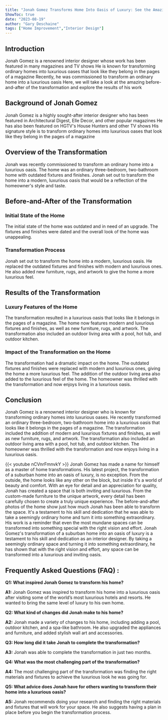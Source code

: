 ```yaml
---
title: "Jonah Gomez Transforms Home Into Oasis of Luxury: See the Amazing Before-and-After!"
ShowToc: true 
date: "2023-08-19"
author: "Gary Deschaine" 
tags: ["Home Improvement","Interior Design"]
---
```

## Introduction
Jonah Gomez is a renowned interior designer whose work has been featured in many magazines and TV shows He is known for transforming ordinary homes into luxurious oases that look like they belong in the pages of a magazine Recently, he was commissioned to transform an ordinary home into a luxurious oasis Here, we will take a look at the amazing before-and-after of the transformation and explore the results of his work 

## Background of Jonah Gomez
Jonah Gomez is a highly sought-after interior designer who has been featured in Architectural Digest, Elle Decor, and other popular magazines He has also been featured on HGTV's House Hunters and other TV shows His signature style is to transform ordinary homes into luxurious oases that look like they belong in the pages of a magazine 

## Overview of the Transformation
Jonah was recently commissioned to transform an ordinary home into a luxurious oasis. The home was an ordinary three-bedroom, two-bathroom home with outdated fixtures and finishes. Jonah set out to transform the home into a modern, luxurious oasis that would be a reflection of the homeowner's style and taste. 

## Before-and-After of the Transformation
### Initial State of the Home
The initial state of the home was outdated and in need of an upgrade. The fixtures and finishes were dated and the overall look of the home was unappealing. 

### Transformation Process
Jonah set out to transform the home into a modern, luxurious oasis. He replaced the outdated fixtures and finishes with modern and luxurious ones. He also added new furniture, rugs, and artwork to give the home a more luxurious feel. 

## Results of the Transformation
### Luxury Features of the Home
The transformation resulted in a luxurious oasis that looks like it belongs in the pages of a magazine. The home now features modern and luxurious fixtures and finishes, as well as new furniture, rugs, and artwork. The transformation also included an outdoor living area with a pool, hot tub, and outdoor kitchen. 

### Impact of the Transformation on the Home
The transformation had a dramatic impact on the home. The outdated fixtures and finishes were replaced with modern and luxurious ones, giving the home a more luxurious feel. The addition of the outdoor living area also added to the luxurious feel of the home. The homeowner was thrilled with the transformation and now enjoys living in a luxurious oasis. 

## Conclusion
Jonah Gomez is a renowned interior designer who is known for transforming ordinary homes into luxurious oases. He recently transformed an ordinary three-bedroom, two-bathroom home into a luxurious oasis that looks like it belongs in the pages of a magazine. The transformation included the addition of modern and luxurious fixtures and finishes, as well as new furniture, rugs, and artwork. The transformation also included an outdoor living area with a pool, hot tub, and outdoor kitchen. The homeowner was thrilled with the transformation and now enjoys living in a luxurious oasis.

{{< youtube nCVnrFmnvkY >}} 
Jonah Gomez has made a name for himself as a master of home transformations. His latest project, the transformation of a suburban home into an oasis of luxury, is no exception. From the outside, the home looks like any other on the block, but inside it's a world of beauty and comfort. With an eye for detail and an appreciation for quality, Jonah has created a space that is both inviting and luxurious. From the custom-made furniture to the unique artwork, every detail has been carefully chosen to create a truly unique experience. The before-and-after photos of the home show just how much Jonah has been able to transform the space. It's a testament to his skill and dedication that he was able to take a seemingly ordinary home and turn it into something extraordinary. His work is a reminder that even the most mundane spaces can be transformed into something special with the right vision and effort. Jonah Gomez's transformation of a suburban home into an oasis of luxury is a testament to his skill and dedication as an interior designer. By taking a seemingly ordinary space and turning it into something extraordinary, he has shown that with the right vision and effort, any space can be transformed into a luxurious and inviting oasis.

## Frequently Asked Questions (FAQ) :
**Q1: What inspired Jonah Gomez to transform his home?**

**A1:** Jonah Gomez was inspired to transform his home into a luxurious oasis after visiting some of the world’s most luxurious hotels and resorts. He wanted to bring the same level of luxury to his own home.

**Q2: What kind of changes did Jonah make to his home?**

**A2:** Jonah made a variety of changes to his home, including adding a pool, outdoor kitchen, and a spa-like bathroom. He also upgraded the appliances and furniture, and added stylish wall art and accessories.

**Q3: How long did it take Jonah to complete the transformation?**

**A3:** Jonah was able to complete the transformation in just two months.

**Q4: What was the most challenging part of the transformation?**

**A4:** The most challenging part of the transformation was finding the right materials and fixtures to achieve the luxurious look he was going for.

**Q5: What advice does Jonah have for others wanting to transform their home into a luxurious oasis?**

**A5:** Jonah recommends doing your research and finding the right materials and fixtures that will work for your space. He also suggests having a plan in place before you begin the transformation process.



